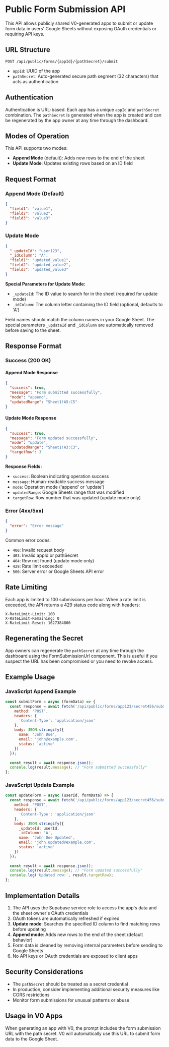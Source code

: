 # Public Form Submission API

This API allows publicly shared V0-generated apps to submit or update form data in users' Google Sheets without exposing OAuth credentials or requiring API keys.

## URL Structure

```
POST /api/public/forms/{appId}/{pathSecret}/submit
```

- `appId`: UUID of the app
- `pathSecret`: Auto-generated secure path segment (32 characters) that acts as authentication

## Authentication

Authentication is URL-based. Each app has a unique `appId` and `pathSecret` combination. The `pathSecret` is generated when the app is created and can be regenerated by the app owner at any time through the dashboard.

## Modes of Operation

This API supports two modes:
- **Append Mode** (default): Adds new rows to the end of the sheet
- **Update Mode**: Updates existing rows based on an ID field

## Request Format

### Append Mode (Default)

```json
{
  "field1": "value1",
  "field2": "value2",
  "field3": "value3"
}
```

### Update Mode

```json
{
  "_updateId": "user123",
  "_idColumn": "A",
  "field1": "updated_value1",
  "field2": "updated_value2",
  "field3": "updated_value3"
}
```

**Special Parameters for Update Mode:**
- `_updateId`: The ID value to search for in the sheet (required for update mode)
- `_idColumn`: The column letter containing the ID field (optional, defaults to 'A')

Field names should match the column names in your Google Sheet. The special parameters `_updateId` and `_idColumn` are automatically removed before saving to the sheet.

## Response Format

### Success (200 OK)

#### Append Mode Response
```json
{
  "success": true,
  "message": "Form submitted successfully",
  "mode": "append",
  "updatedRange": "Sheet1!A5:C5"
}
```

#### Update Mode Response
```json
{
  "success": true,
  "message": "Form updated successfully",
  "mode": "update",
  "updatedRange": "Sheet1!A3:C3",
  "targetRow": 3
}
```

**Response Fields:**
- `success`: Boolean indicating operation success
- `message`: Human-readable success message
- `mode`: Operation mode ('append' or 'update')
- `updatedRange`: Google Sheets range that was modified
- `targetRow`: Row number that was updated (update mode only)

### Error (4xx/5xx)

```json
{
  "error": "Error message"
}
```

Common error codes:
- `400`: Invalid request body
- `403`: Invalid appId or pathSecret
- `404`: Row not found (update mode only)
- `429`: Rate limit exceeded
- `500`: Server error or Google Sheets API error

## Rate Limiting

Each app is limited to 100 submissions per hour. When a rate limit is exceeded, the API returns a 429 status code along with headers:

```
X-RateLimit-Limit: 100
X-RateLimit-Remaining: 0
X-RateLimit-Reset: 1627384800
```

## Regenerating the Secret

App owners can regenerate the `pathSecret` at any time through the dashboard using the FormSubmissionUrl component. This is useful if you suspect the URL has been compromised or you need to revoke access.

## Example Usage

### JavaScript Append Example
```javascript
const submitForm = async (formData) => {
  const response = await fetch('/api/public/forms/app123/secret456/submit', {
    method: 'POST',
    headers: {
      'Content-Type': 'application/json'
    },
    body: JSON.stringify({
      name: 'John Doe',
      email: 'john@example.com',
      status: 'active'
    })
  });
  
  const result = await response.json();
  console.log(result.message); // "Form submitted successfully"
};
```

### JavaScript Update Example
```javascript
const updateForm = async (userId, formData) => {
  const response = await fetch('/api/public/forms/app123/secret456/submit', {
    method: 'POST',
    headers: {
      'Content-Type': 'application/json'
    },
    body: JSON.stringify({
      _updateId: userId,
      _idColumn: 'A',
      name: 'John Doe Updated',
      email: 'john.updated@example.com',
      status: 'active'
    })
  });
  
  const result = await response.json();
  console.log(result.message); // "Form updated successfully"
  console.log('Updated row:', result.targetRow);
};
```

## Implementation Details

1. The API uses the Supabase service role to access the app's data and the sheet owner's OAuth credentials
2. OAuth tokens are automatically refreshed if expired
3. **Update mode**: Searches the specified ID column to find matching rows before updating
4. **Append mode**: Adds new rows to the end of the sheet (default behavior)
5. Form data is cleaned by removing internal parameters before sending to Google Sheets
6. No API keys or OAuth credentials are exposed to client apps

## Security Considerations

- The `pathSecret` should be treated as a secret credential
- In production, consider implementing additional security measures like CORS restrictions
- Monitor form submissions for unusual patterns or abuse

## Usage in V0 Apps

When generating an app with V0, the prompt includes the form submission URL with the path secret. V0 will automatically use this URL to submit form data to the Google Sheet.
